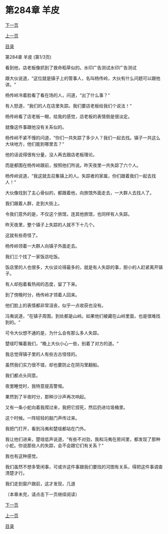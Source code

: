<h1>第284章    羊皮</h1>
            <div><p><a href="./850_%E7%AC%AC284%E7%AB%A0_%E7%BE%8A%E7%9A%AE.md">下一页</a></p><p><a href="./848_%E7%AC%AC283%E7%AB%A0_%E5%B0%8F%E8%9B%87.md">上一页</a></p><p><a href="../">目录</a></p></div>
            <div><p>第284章    羊皮 (第1/3页)</p><p>看到他，店老板像抓到了救命稻草似的。水印广告测试水印广告测试</p><p>跟大伙说道，“这位就是镇子上的管事人，名叫杨传岭，大伙有什么问题可以跟他讲。“</p><p>杨传岭冷着脸看了看在场的人，问道，“出了什么事？“</p><p>有人怒道，“我们的人在店里失踪。我们要店老板给我们个说法！“</p><p>杨传岭看了店老板一眼，给我的感觉，店老板的表情倒是很淡定。</p><p>就像这件事跟他没有关系似的。</p><p>杨传岭不紧不慢的问道，“你们一共失踪了多少人？我们一起去找。镇子一共这么大块地方，他们能到哪里去？“</p><p>他的话说得很有分量，没人再去跟店老板理论。</p><p>而是都围在杨传岭跟前，按照他们所说。昨天夜里一共失踪了六个人。</p><p>杨传岭说道，“我这就去召集镇上的人。失踪者的家属，你们跟着我们一起去找人！“</p><p>大伙像找到了主心骨似的，都跟着他，向旅馆外面走去，一大群人去找人了。</p><p>我们跟着人群，走到大街上。</p><p>令我们意外的是，不仅这个旅馆，连其他旅馆，也同样有人失踪。</p><p>昨天夜里，整个镇子上失踪的人就不下十几个。</p><p>这就有些奇怪了。</p><p>杨传岭领着一大群人向镇子外面走去。</p><p>我们三个找了一家饭店吃饭。</p><p>饭店里的人也很多，大伙谈论得最多的，就是有人失踪的事，胆小的人赶紧离开镇子。</p><p>有人却抱着看热闹的态度，留了下来。</p><p>到了傍晚时分，杨传岭才领着人回来。</p><p>他们脸上的表情都非常沮丧，似乎一点收获也没有。</p><p>冯夷说道，“在镇子周围，到处都是山岭。如果他们被藏在山岭里面，也是很难找到的。“</p><p>可令大伙想不通的是，为什么会有那么多人失踪。</p><p>楚瑶叮嘱着我们，“晚上大伙小心一些，别着了对方的道。“</p><p>我总觉得镇子里的人有些古古怪怪的。</p><p>虽然我们实力很不错，却也要防止在阴沟里翻船。</p><p>我们都点头同意。</p><p>夜里睡觉时，我特意提高警惕。</p><p>果然到了半夜时分，那种沙沙声再次响起。</p><p>又有一条小蛇向着我爬过来，我把它捏死，然后扔进垃圾桶里。</p><p>这个时候。一阵轻轻的敲门声传过来。</p><p>我把门打开，看到冯夷和楚瑶都站在门外。</p><p>我让他们进来，楚瑶低声说道，“有些不对劲，我和冯夷在房间里，都发现了那种小蛇。你说那些人的失踪，会不会跟它们有关系？“</p><p>我也有这种感觉。</p><p>我们虽然不想多管闲事，可或许这件事跟我们要找的河图有关系，得把这件事调查清楚才行。</p><p>我们走到窗户跟前，这才发现，几道</p><p>（本章未完，请点击下一页继续阅读）</p></div>
            <div><p><a href="./850_%E7%AC%AC284%E7%AB%A0_%E7%BE%8A%E7%9A%AE.md">下一页</a></p><p><a href="./848_%E7%AC%AC283%E7%AB%A0_%E5%B0%8F%E8%9B%87.md">上一页</a></p><p><a href="../">目录</a></p></div>
